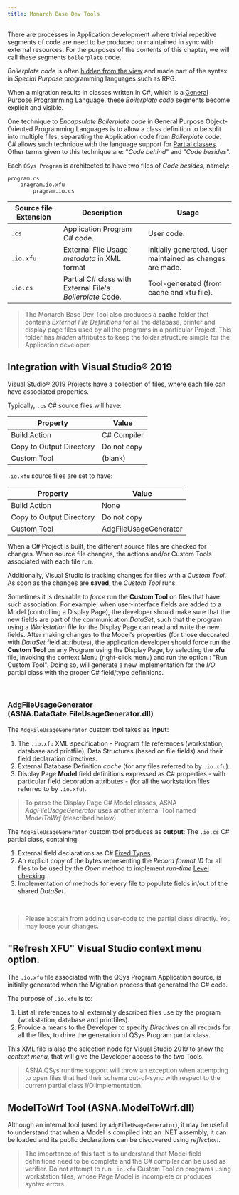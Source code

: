 ```yaml
---
title: Monarch Base Dev Tools
---
```


There are processes in Application development where trivial repetitive segments of code are need to be produced or maintained in sync with external resources. For the purposes of the contents of this chapter, we will call these segments `boilerplate` code.

*Boilerplate code* is often [hidden from the view](/concepts/program-structure/rpg-language-files.html) and made part of the syntax in *Special Purpose* programming languages such as RPG.

When a migration results in classes written in C#, which is a [General Purpose Programming Language](https://en.wikipedia.org/wiki/General-purpose_programming_language),  these *Boilerplate code* segments become explicit and visible.

One technique to *Encapsulate Boilerplate code* in General Purpose Object-Oriented Programming Languages is to allow a class definition to be split into multiple files, separating the Application code from *Boilerplate code*. C# allows such technique with the language support for [Partial classes](https://docs.microsoft.com/en-us/dotnet/csharp/programming-guide/classes-and-structs/partial-classes-and-methods). Other terms given to this technique are: "*Code behind*" and "*Code besides*".

Each `QSys Program` is architected to have two files of *Code besides*, namely:

```
program.cs
    pragram.io.xfu
        pragram.io.cs
```

| Source file Extension | Description                                               | Usage                |
| --------------------- | --------------------------------------------------------- | -------------------- |
| `.cs`                 | Application Program C# code.                              | User code.           |
| `.io.xfu`             | External File Usage *metadata* in XML format                 | Initially generated. User maintained as changes are made. |
| `.io.cs`              | Partial C# class with External File's *Boilerplate* Code. | Tool-generated (from cache and xfu file). |


> The Monarch Base Dev Tool also produces a **cache** folder that contains *External File Definitions* for all the database, printer and display page files used by all the programs in a particular Project. This folder has *hidden* attributes to keep the folder structure simple for the Application developer.

## Integration with Visual Studio&reg; 2019

Visual Studio&reg; 2019 Projects have a collection of files, where each file can have associated properties.

Typically, `.cs` C# source files will have:

| Property                 | Value         |
| ------------------------ | ------------- | 
| Build Action             | C# Compiler   |
| Copy to Output Directory | Do not copy   |
| Custom Tool              | (blank)       |

`.io.xfu` source files are set to have:

| Property                 | Value                    |
| ------------------------ | ------------------------ |  
| Build Action             | None                     |
| Copy to Output Directory | Do not copy              |
| Custom Tool              | AdgFileUsageGenerator    |

When a C# Project is built, the different source files are checked for changes. When source file changes, the actions and/or Custom Tools associated with each file run.

Additionally, Visual Studio is tracking changes for files with a *Custom Tool*. As soon as the changes are **saved**, the *Custom Tool* runs.

Sometimes it is desirable to *force* run the **Custom Tool** on files that have such association. For example, when user-interface fields are added to a Model (controlling a Display Page), the developer should make sure that the new fields are part of the communication *DataSet*, such that the program using a *Workstation* file for the Display Page can read and write the new fields. After making changes to the Model's properties (for those decorated with *DataSet* field attributes), the application developer should force run the **Custom Tool** on any Program using the Display Page, by selecting the **xfu** file, invoking the context Menu (right-click menu) and run the option : "Run Custom Tool". Doing so, will generate a new implementation for the *I/O* partial class with the proper C# field/type definitions.

<br>

### AdgFileUsageGenerator (ASNA.DataGate.FileUsageGenerator.dll)

The `AdgFileUsageGenerator` custom tool takes as **input**:

1. The `.io.xfu` XML specification - Program file references (workstation, database and printfile), Data Structures (based on file fields) and their field declaration directives.
2. External Database Definition *cache* (for any files referred to by `.io.xfu`).
3. Display Page **Model** field definitions expressed as C# properties - with particular field decoration attributes - (for all the workstation files referred to by `.io.xfu`).

> To parse the Display Page C# Model classes, ASNA *AdgFileUsageGenerator* uses another internal Tool named *ModelToWrf* (described below).

The `AdgFileUsageGenerator` custom tool produces as **output**: The `.io.cs` C# partial class, containing:

1. External field declarations as C# [Fixed Types](https://asnaqsys.github.io/concepts/program-structure/qsys-fixedtypes).
2. An explicit copy of the bytes representing the *Record format ID* for all files to be used by the *Open* method to implement *run-time* [Level checking](https://www.ibm.com/docs/en/i/7.2?topic=files-level-checking).
3. Implementation of methods for every file to populate fields in/out of the shared *DataSet*.

<br>

> Please abstain from adding user-code to the partial class directly. You may loose your changes.

## "Refresh XFU" Visual Studio context menu option.

The `.io.xfu` file associated with the QSys Program Application source, is initially generated when the Migration process that generated the C# code.

The purpose of `.io.xfu` is to:

1. List all references to all externally described files use by the program (workstation, database and printfiles).
2. Provide a means to the Developer to specify *Directives* on all records for all the files, to drive the generation of QSys Program partial class.

This XML file is also the selection node for Visual Studio 2019 to show the *context menu*, that will give the Developer access to the two Tools.

> ASNA.QSys runtime support will throw an exception when attempting to open files that had their schema out-of-sync with respect to the current partial class I/O implementation.

## ModelToWrf Tool (ASNA.ModelToWrf.dll)

Although an internal tool (used by `AdgFileUsageGenerator`), it may be useful to understand that when a Model is compiled into an .NET assembly, it can be loaded and its public declarations can be discovered using *reflection*.

> The importance of this fact is to understand that Model field definitions need to be complete and the C# compiler can be used as verifier. Do not attempt to run `.io.xfu` Custom Tool on programs using workstation files, whose Page Model is incomplete or produces syntax errors.